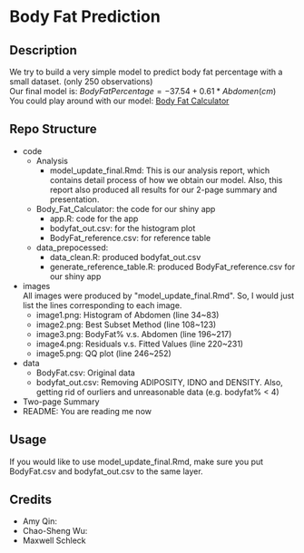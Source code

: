 # Body Fat Prediction

## Description
We try to build a very simple model to predict body fat percentage with a small dataset. (only 250 observations)    
Our final model is: $Body Fat Percentage = -37.54 + 0.61*Abdomen(cm)$    
You could play around with our model: [Body Fat Calculator](https://cwu377.shinyapps.io/body_fat_calculator/)

## Repo Structure

- code 
  - Analysis
    - model_update_final.Rmd: This is our analysis report, which contains detail process of how we obtain our model. Also, this report also produced all results for our 2-page summary and presentation.  
  - Body_Fat_Calculator: the code for our shiny app
    - app.R: code for the app
    - bodyfat_out.csv: for the histogram plot
    - BodyFat_reference.csv: for reference table
  - data_prepocessed: 
    - data_clean.R: produced bodyfat_out.csv
    - generate_reference_table.R: produced BodyFat_reference.csv for our shiny app
- images  
All images were produced by "model_update_final.Rmd". 
So, I would just list the lines corresponding to each image. 
  - image1.png: Histogram of Abdomen (line 34~83)
  - image2.png: Best Subset Method (line 108~123)
  - image3.png: BodyFat% v.s. Abdomen (line 196~217)
  - image4.png: Residuals v.s. Fitted Values (line 220~231)
  - image5.png: QQ plot (line 246~252)
- data
  - BodyFat.csv: Original data
  - bodyfat_out.csv: Removing ADIPOSITY, IDNO and DENSITY. Also, getting rid of ourliers and unreasonable data (e.g. bodyfat% < 4) 
- Two-page Summary
- README: You are reading me now

## Usage
If you would like to use model_update_final.Rmd, make sure you put BodyFat.csv and bodyfat_out.csv to the same layer.

## Credits
- Amy Qin: 
- Chao-Sheng Wu:
- Maxwell Schleck
